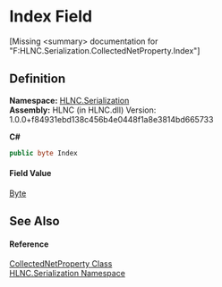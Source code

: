 # Index Field


\[Missing &lt;summary&gt; documentation for "F:HLNC.Serialization.CollectedNetProperty.Index"\]



## Definition
**Namespace:** <a href="N_HLNC_Serialization">HLNC.Serialization</a>  
**Assembly:** HLNC (in HLNC.dll) Version: 1.0.0+f84931ebd138c456b4e0448f1a8e3814bd665733

**C#**
``` C#
public byte Index
```



#### Field Value
<a href="https://learn.microsoft.com/dotnet/api/system.byte" target="_blank" rel="noopener noreferrer">Byte</a>

## See Also


#### Reference
<a href="T_HLNC_Serialization_CollectedNetProperty">CollectedNetProperty Class</a>  
<a href="N_HLNC_Serialization">HLNC.Serialization Namespace</a>  
